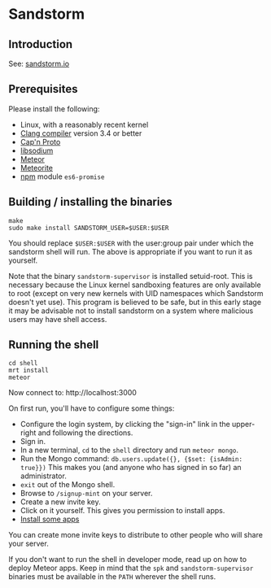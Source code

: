 # Sandstorm

## Introduction

See:  [sandstorm.io](http://sandstorm.io)

## Prerequisites

Please install the following:

* Linux, with a reasonably recent kernel
* [Clang compiler](http://clang.llvm.org/) version 3.4 or better
* [Cap'n Proto](http://capnproto.org)
* [libsodium](https://github.com/jedisct1/libsodium)
* [Meteor](http://meteor.com)
* [Meteorite](https://github.com/oortcloud/meteorite)
* [npm](http://npmjs.org) module `es6-promise`

## Building / installing the binaries

    make
    sudo make install SANDSTORM_USER=$USER:$USER

You should replace `$USER:$USER` with the user:group pair under which the sandstorm shell will run.  The above is appropriate if you want to run it as yourself.

Note that the binary `sandstorm-supervisor` is installed setuid-root.  This is necessary because the Linux kernel sandboxing features are only available to root (except on very new kernels with UID namespaces which Sandstorm doesn't yet use).  This program is believed to be safe, but in this early stage it may be advisable not to install sandstorm on a system where malicious users may have shell access.

## Running the shell

    cd shell
    mrt install
    meteor

Now connect to: http://localhost:3000

On first run, you'll have to configure some things:
* Configure the login system, by clicking the "sign-in" link in the upper-right and following the directions.
* Sign in.
* In a new terminal, `cd` to the `shell` directory and run `meteor mongo`.
* Run the Mongo command: `db.users.update({}, {$set: {isAdmin: true}})`  This makes you (and anyone who has signed in so far) an administrator.
* `exit` out of the Mongo shell.
* Browse to `/signup-mint` on your server.
* Create a new invite key.
* Click on it yourself.  This gives you permission to install apps.
* [Install some apps](http://sandstorm.io/apps)

You can create mone invite keys to distribute to other people who will share your server.

If you don't want to run the shell in developer mode, read up on how to deploy Meteor apps.  Keep in mind that the `spk` and `sandstorm-supervisor` binaries must be available in the `PATH` wherever the shell runs.
